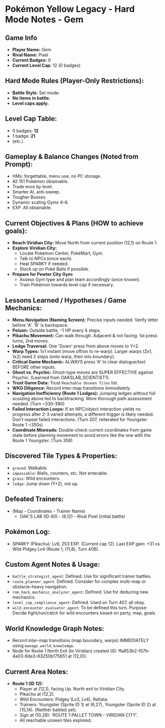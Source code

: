 # Pokémon Yellow Legacy - Hard Mode Notes - Gem

## Game Info
*   **Player Name:** Gem
*   **Rival Name:** Pixel
*   **Current Badges:** 0
*   **Current Level Cap:** 12 (0 badges)

## Hard Mode Rules (Player-Only Restrictions):
*   **Battle Style:** Set mode.
*   **No items in battle.**
*   **Level caps apply.**

## Level Cap Table:
*   0 badges: **12**
*   1 badge: **21**
*   (etc.)

## Gameplay & Balance Changes (Noted from Prompt):
*   HMs: forgettable, menu use, no PC storage.
*   All 151 Pokémon obtainable.
*   Trade evos by level.
*   Smarter AI, anti-sweep.
*   Tougher Bosses.
*   Dynamic scaling Gyms 4–6.
*   EXP. All obtainable.

## Current Objectives & Plans (HOW to achieve goals):
*   **Reach Viridian City:** Move North from current position (12,1) on Route 1.
*   **Explore Viridian City:**
    *   Locate Pokémon Center, PokéMart, Gym.
    *   Talk to NPCs (once each).
    *   Heal SPARKY if needed.
    *   Stock up on Poké Balls if possible.
*   **Prepare for Pewter City Gym:**
    *   Assess Gym type and plan team accordingly (once known).
    *   Train Pokémon towards level cap if necessary.

## Lessons Learned / Hypotheses / Game Mechanics:
*   **Menu Navigation (Naming Screen):** Precise inputs needed. Verify letter before 'A'. 'B' is backspace.
*   **Poison:** Outside battle, -1 HP every 4 steps.
*   **Pikachu Movement:** Can walk through. Adjacent & not facing: 1st press turns, 2nd moves.
*   **Ledge Traversal:** One 'Down' press from above moves to Y+2.
*   **Warp Types:** 1x1 instant (move off/on to re-warp). Larger warps (2x1, 1x2) need 2 steps (onto warp, then into boundary).
*   **Critical Game Mechanic:** ALWAYS press 'A' to clear dialogue/text BEFORE other inputs.
*   **Ghost vs. Psychic:** Ghost-type moves are SUPER EFFECTIVE against Psychic. (Learned from OAKSLAB_SCIENTIST1).
*   **Trust Game Data:** Trust `Reachable Unseen Tiles` list.
*   **WKG Diligence:** Record inter-map transitions *immediately*.
*   **Navigation Inefficiency (Route 1 Ledges):** Jumping ledges without full scouting above led to backtracking. More thorough path assessment needed. (Turn ~330-380)
*   **Failed Interaction Loops:** If an NPC/object interaction yields no progress after 2-3 varied attempts, a different trigger is likely needed. Don't repeat failed interactions. (Turn 207, reiterated for Youngster Route 1 ~350s)
*   **Coordinate Misreads:** Double-check current coordinates from game state before planning movement to avoid errors like the one with the Route 1 Youngster. (Turn 359)

## Discovered Tile Types & Properties:
*   `ground`: Walkable.
*   `impassable`: Walls, counters, etc. Not enterable.
*   `grass`: Wild encounters.
*   `ledge`: Jump down (Y+2), not up.

## Defeated Trainers:
*   (Map - Coordinates - Trainer Name)
    *   OAK'S LAB (ID 40) - (6,12) - Rival Pixel (initial battle)

## Pokémon Log:
*   SPARKY (Pikachu): Lv6, 253 EXP. (Current cap 12). Last EXP gain: +31 vs Wild Pidgey Lv4 (Route 1, (11,8), Turn 406).

## Custom Agent Notes & Usage:
*   `battle_strategist_agent`: Defined. Use for significant trainer battles.
*   `route_planner_agent`: Defined. Consider for complex multi-map or obstacle-heavy navigation.
*   `rom_hack_mechanic_analyzer_agent`: Defined. Use for deducing new mechanics.
*   `level_cap_compliance_agent`: Defined. Used on Turn 407, all okay.
*   `wild_encounter_evaluator_agent`: To be defined this turn. Purpose: Decide fight/run/catch for wild encounters based on party, map, goals.

## World Knowledge Graph Notes:
*   Record inter-map transitions (map boundary, warps) IMMEDIATELY using `manage_world_knowledge`.
*   Node for Route 1 North Exit (to Viridian) created (ID: ffa853b2-f57b-4a03-8de3-83250b175651 at (12,0)).

## Current Area Notes:
*   **Route 1 (ID 12):**
    *   Player at (12,1), facing Up. North exit to Viridian City.
    *   Pikachu at (12,2).
    *   Wild Encounters: Pidgey (Lv3, Lv4), Rattata.
    *   Trainers: Youngster (Sprite ID 1) at (6,27), Youngster (Sprite ID 2) at (15,14). (Neither battled yet).
    *   Sign at (10,28): 'ROUTE 1 PALLET TOWN - VIRIDIAN CITY'.
    *   All reachable unseen tiles explored.